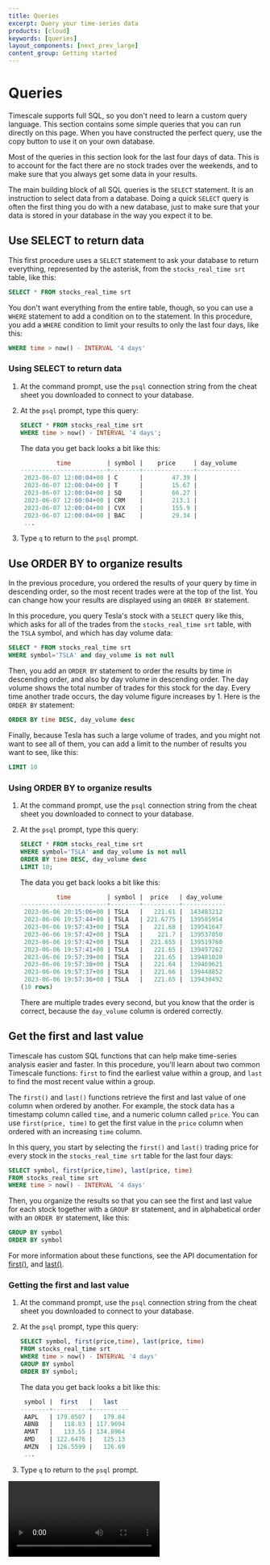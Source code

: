 ```yaml
---
title: Queries
excerpt: Query your time-series data
products: [cloud]
keywords: [queries]
layout_components: [next_prev_large]
content_group: Getting started
---
```


# Queries

Timescale supports full SQL, so you don't need to learn a custom query language.
This section contains some simple queries that you can run directly on this
page. When you have constructed the perfect query, use the copy button to use it
on your own database.

Most of the queries in this section look for the last four days of data. This is
to account for the fact there are no stock trades over the weekends, and to make
sure that you always get some data in your results.

The main building block of all SQL queries is the `SELECT` statement. It is an
instruction to select data from a database. Doing a quick `SELECT` query is
often the first thing you do with a new database, just to make sure that your
data is stored in your database in the way you expect it to be.

## Use SELECT to return data

This first procedure uses a `SELECT` statement to ask your database to return
everything, represented by the asterisk, from the `stocks_real_time srt` table,
like this:

```sql
SELECT * FROM stocks_real_time srt
```

You don't want everything from the entire table, though, so you can use a `WHERE`
statement to add a condition on to the statement. In this procedure, you add a
`WHERE` condition to limit your results to only the last four days, like this:

```sql
WHERE time > now() - INTERVAL '4 days'
```

<procedure>

### Using SELECT to return data

1.  At the command prompt, use the `psql` connection string from the cheat sheet
    you downloaded to connect to your database.
1.  At the `psql` prompt, type this query:

    ```sql
    SELECT * FROM stocks_real_time srt
    WHERE time > now() - INTERVAL '4 days';
    ```

    The data you get back looks a bit like this:

    ```sql
              time          | symbol |    price     | day_volume
    ------------------------+--------+--------------+------------
     2023-06-07 12:00:04+00 | C      |        47.39 |
     2023-06-07 12:00:04+00 | T      |        15.67 |
     2023-06-07 12:00:04+00 | SQ     |        66.27 |
     2023-06-07 12:00:04+00 | CRM    |        213.1 |
     2023-06-07 12:00:04+00 | CVX    |        155.9 |
     2023-06-07 12:00:04+00 | BAC    |        29.34 |
     ...
    ```

1.  Type `q` to return to the `psql` prompt.

</procedure>

## Use ORDER BY to organize results

In the previous procedure, you ordered the results of your query by time in
descending order, so the most recent trades were at the top of the list. You can
change how your results are displayed using an `ORDER BY` statement.

In this procedure, you query Tesla's stock with a `SELECT` query like this,
which asks for all of the trades from the `stocks_real_time srt` table, with the
`TSLA` symbol, and which has day volume data:

```sql
SELECT * FROM stocks_real_time srt
WHERE symbol='TSLA' and day_volume is not null
```

Then, you add an `ORDER BY` statement to order the results by time in descending
order, and also by day volume in descending order. The day volume shows the
total number of trades for this stock for the day. Every time another trade
occurs, the day volume figure increases by 1. Here is the `ORDER BY` statement:

```sql
ORDER BY time DESC, day_volume desc
```

Finally, because Tesla has such a large volume of trades, and you might not
want to see all of them, you can add a limit to the number of results you want
to see, like this:

```sql
LIMIT 10
```

<procedure>

### Using ORDER BY to organize results

1.  At the command prompt, use the `psql` connection string from the cheat sheet
    you downloaded to connect to your database.
1.  At the `psql` prompt, type this query:

    ```sql
    SELECT * FROM stocks_real_time srt
    WHERE symbol='TSLA' and day_volume is not null
    ORDER BY time DESC, day_volume desc
    LIMIT 10;
    ```

    The data you get back looks a bit like this:

    ```sql
              time          | symbol |  price   | day_volume
    ------------------------+--------+----------+------------
     2023-06-06 20:15:06+00 | TSLA   |   221.61 |  143483212
     2023-06-06 19:57:44+00 | TSLA   | 221.6775 |  139585954
     2023-06-06 19:57:43+00 | TSLA   |   221.68 |  139541647
     2023-06-06 19:57:42+00 | TSLA   |    221.7 |  139537050
     2023-06-06 19:57:42+00 | TSLA   |  221.655 |  139519760
     2023-06-06 19:57:41+00 | TSLA   |   221.65 |  139497262
     2023-06-06 19:57:39+00 | TSLA   |   221.65 |  139481020
     2023-06-06 19:57:38+00 | TSLA   |   221.64 |  139469621
     2023-06-06 19:57:37+00 | TSLA   |   221.66 |  139448852
     2023-06-06 19:57:36+00 | TSLA   |   221.65 |  139430492
    (10 rows)
    ```

    There are multiple trades every second, but you know that the order is
    correct, because the `day_volume` column is ordered correctly.

</procedure>

## Get the first and last value

Timescale has custom SQL functions that can help make time-series analysis
easier and faster. In this procedure, you'll learn about two common Timescale
functions: `first` to find the earliest value within a group, and `last` to find
the most recent value within a group.

The `first()` and `last()` functions retrieve the first and last value of one
column when ordered by another. For example, the stock data has a timestamp
column called `time`, and a numeric column called `price`. You can use
`first(price, time)` to get the first value in the `price` column when ordered
with an increasing `time` column.

In this query, you start by selecting the `first()` and `last()` trading price
for every stock in the `stocks_real_time srt` table for the last four days:

```sql
SELECT symbol, first(price,time), last(price, time)
FROM stocks_real_time srt
WHERE time > now() - INTERVAL '4 days'
```

Then, you organize the results so that you can see the first and last value for
each stock together with a `GROUP BY` statement, and in alphabetical order with
an `ORDER BY` statement, like this:

```sql
GROUP BY symbol
ORDER BY symbol
```

For more information about these functions, see the API documentation for
[first()][first], and [last()][last].

<procedure>

### Getting the first and last value

1.  At the command prompt, use the `psql` connection string from the cheat sheet
    you downloaded to connect to your database.
1.  At the `psql` prompt, type this query:

    ```sql
    SELECT symbol, first(price,time), last(price, time)
    FROM stocks_real_time srt
    WHERE time > now() - INTERVAL '4 days'
    GROUP BY symbol
    ORDER BY symbol;
    ```

    The data you get back looks a bit like this:

    ```sql
     symbol |  first   |   last
    --------+----------+----------
     AAPL   | 179.0507 |   179.04
     ABNB   |   118.83 | 117.9694
     AMAT   |   133.55 | 134.8964
     AMD    | 122.6476 |   125.13
     AMZN   | 126.5599 |   126.69
     ...
    ```

1.  Type `q` to return to the `psql` prompt.

</procedure>

<Video url="https://www.youtube.com/embed/WFg0B1Bihtg"></Video>

[first]: /api/:currentVersion:/hyperfunctions/first
[last]: /api/:currentVersion:/hyperfunctions/last
